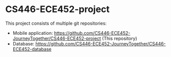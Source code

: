 # CS446-ECE452-project

This project consists of multiple git repositories:
- Mobile application: https://github.com/CS446-ECE452-JourneyTogether/CS446-ECE452-project (This repository)
- Database: https://github.com/CS446-ECE452-JourneyTogether/CS446-ECE452-database
